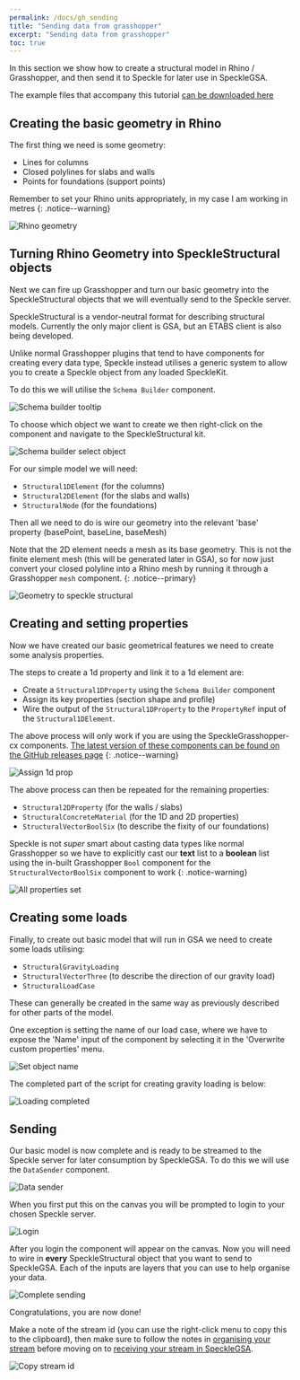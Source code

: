 ```yaml
---
permalink: /docs/gh_sending
title: "Sending data from grasshopper"
excerpt: "Sending data from grasshopper"
toc: true
---
```


In this section we show how to create a structural model in Rhino / Grasshopper, and then send it to Speckle for later use in SpeckleGSA.

The example files that accompany this tutorial [can be downloaded here]({{site.baseurl}}/assets/sample_files/gh/SpeckleGSA_gh_send_00.zip)

## Creating the basic geometry in Rhino

The first thing we need is some geometry:

* Lines for columns
* Closed polylines for slabs and walls
* Points for foundations (support points)

Remember to set your Rhino units appropriately, in my case I am working in metres
{: .notice--warning}

![Rhino geometry]({{site.baseurl}}/assets/images/user_docs/grasshopper/rhino_geometry.png)

## Turning Rhino Geometry into SpeckleStructural objects

Next we can fire up Grasshopper and turn our basic geometry into the SpeckleStructural objects that we will eventually send to the Speckle server.

SpeckleStructural is a vendor-neutral format for describing structural models. Currently the only major client is GSA, but an ETABS client is also being developed.

Unlike normal Grasshopper plugins that tend to have components for creating every data type, Speckle instead utilises a generic system to allow you to create a Speckle object from any loaded SpeckleKit.

To do this we will utilise the `Schema Builder` component.

![Schema builder tooltip]({{site.baseurl}}/assets/images/user_docs/grasshopper/gh_schema_builder_tooltip.png)

To choose which object we want to create we then right-click on the component and navigate to the SpeckleStructural kit.

![Schema builder select object]({{site.baseurl}}/assets/images/user_docs/grasshopper/gh_schema_builder_select_object.png)

For our simple model we will need:

* `Structural1DElement` (for the columns)
* `Structural2DElement` (for the slabs and walls)
* `StructuralNode` (for the foundations)

Then all we need to do is wire our geometry into the relevant 'base' property (basePoint, baseLine, baseMesh)

Note that the 2D element needs a mesh as its base geometry. This is not the finite element mesh (this will be generated later in GSA), so for now just convert your closed polyline into a Rhino mesh by running it through a Grasshopper `mesh` component.
{: .notice--primary}

![Geometry to speckle structural]({{site.baseurl}}/assets/images/user_docs/grasshopper/gh_geometry_to_speckleStructural.png)

## Creating and setting properties

Now we have created our basic geometrical features we need to create some analysis properties.

The steps to create a 1d property and link it to a 1d element are:

* Create a `Structural1DProperty` using the `Schema Builder` component
* Assign its key properties (section shape and profile)
* Wire the output of the `Structural1DProperty` to the `PropertyRef` input of the `Structural1DElement`.

The above process will only work if you are using the SpeckleGrasshopper-cx components. [The latest version of these components can be found on the GitHub releases page](https://github.com/arup-group/SpeckleRhino/releases)
{: .notice--warning}

![Assign 1d prop]({{site.baseurl}}/assets/images/user_docs/grasshopper/gh_assign_1d_prop.png)

The above process can then be repeated for the remaining properties:

* `Structural2DProperty` (for the walls / slabs)
* `StructuralConcreteMaterial` (for the 1D and 2D properties)
* `StructuralVectorBoolSix` (to describe the fixity of our foundations)

Speckle is not *super* smart about casting data types like normal Grasshopper so we have to explicitly cast our **text** list to a **boolean** list using the in-built Grasshopper `Bool` component for the `StructuralVectorBoolSix` component to work
{: .notice-warning}

![All properties set]({{site.baseurl}}/assets/images/user_docs/grasshopper/gh_properties_set.png)

## Creating some loads

Finally, to create out basic model that will run in GSA we need to create some loads utilising:

* `StructuralGravityLoading`
* `StructuralVectorThree` (to describe the direction of our gravity load)
* `StructuralLoadCase`

These can generally be created in the same way as previously described for other parts of the model.

One exception is setting the name of our load case, where we have to expose the 'Name' input of the component by selecting it in the 'Overwrite custom properties' menu.

![Set object name]({{site.baseurl}}/assets/images/user_docs/grasshopper/gh_schema_builder_overwrite.png)

The completed part of the script for creating gravity loading is below:

![Loading completed]({{site.baseurl}}/assets/images/user_docs/grasshopper/gh_loading.png)

## Sending

Our basic model is now complete and is ready to be streamed to the Speckle server for later consumption by SpeckleGSA. To do this we will use the `DataSender` component.

![Data sender]({{site.baseurl}}/assets/images/user_docs/grasshopper/gh_data_sender.png)

When you first put this on the canvas you will be prompted to login to your chosen Speckle server.

![Login]({{site.baseurl}}/assets/images/user_docs/grasshopper/gh_login.png)

After you login the component will appear on the canvas. Now you will need to wire in **every** SpeckleStructural object that you want to send to SpeckleGSA. Each of the inputs are layers that you can use to help organise your data.

![Complete sending]({{site.baseurl}}/assets/images/user_docs/grasshopper/gh_completed_sending.png)

Congratulations, you are now done!

Make a note of the stream id (you can use the right-click menu to copy this to the clipboard), then make sure to follow the notes in [organising your stream](stream_org) before moving on to [receiving your stream in SpeckleGSA](speckleGSA_receiving).

![Copy stream id]({{site.baseurl}}/assets/images/user_docs/grasshopper/gh_stream_id.png)